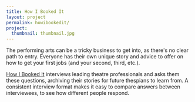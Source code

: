```yaml
---
title: How I Booked It
layout: project
permalink: howibookedit/
project:
  thumbnail: thumbnail.jpg
---
```


The performing arts can be a tricky business to get into, as there's no clear path to entry. Everyone has their own unique story and advice to offer on how to get your first jobs (and your second, third, etc.).

[How I Booked It](http://www.howibookedit.com) interviews leading theatre professionals and asks them these questions, archiving their stories for future thespians to learn from. A consistent interview format makes it easy to compare answers between interviewees, to see how different people respond.
